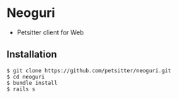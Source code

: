 # Neoguri

- Petsitter client for Web

## Installation

  ```
  $ git clone https://github.com/petsitter/neoguri.git
  $ cd neoguri
  $ bundle install
  $ rails s
  ```
